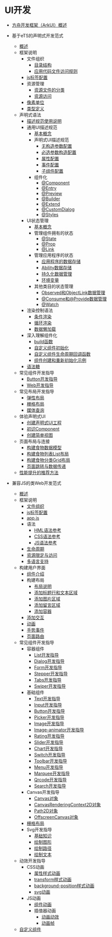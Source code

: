 # UI开发

- [方舟开发框架（ArkUI）概述](arkui-overview.md)
- 基于eTS的声明式开发范式
    - [概述](ui-ts-overview.md)
    - 框架说明
        - 文件组织
            - [目录结构](ts-framework-directory.md)
            - [应用代码文件访问规则](ts-framework-file-access-rules.md)
        - [js标签配置](ts-framework-js-tag.md)
        - 资源管理
            - [资源文件的分类](ui-ts-basic-resource-file-categories.md)
            - [资源访问](ts-resource-access.md)
        - [像素单位](ts-pixel-units.md)
        - [类型定义](ts-types.md)
    - 声明式语法
        - [描述规范使用说明](ts-syntax-intro.md)
        - 通用UI描述规范
            - [基本概念](ts-general-ui-concepts.md)
            - 声明式UI描述规范
                - [无构造参数配置](ts-parameterless-configuration.md)
                - [必选参数构造配置](ts-configuration-with-mandatory-parameters.md)
                - [属性配置](ts-attribution-configuration.md)
                - [事件配置](ts-event-configuration.md)
                - [子组件配置](ts-child-component-configuration.md)
            - 组件化
                - [@Component](ts-component-based-component.md)
                - [@Entry](ts-component-based-entry.md)
                - [@Preview](ts-component-based-preview.md)
                - [@Builder](ts-component-based-builder.md)
                - [@Extend](ts-component-based-extend.md)
                - [@CustomDialog](ts-component-based-customdialog.md)
                - [@Styles](ts-component-based-styles.md)
        - UI状态管理
            - [基本概念](ts-ui-state-mgmt-concepts.md)
            - 管理组件拥有的状态
                - [@State](ts-component-states-state.md)
                - [@Prop](ts-component-states-prop.md)
                - [@Link](ts-component-states-link.md)
            - 管理应用程序的状态
                - [应用程序的数据存储](ts-application-states-appstorage.md)
                - [Ability数据存储](ui-ts-local-storage.md)
                - [持久化数据管理](ts-application-states-apis-persistentstorage.md)
                - [环境变量](ts-application-states-apis-environment.md)
            - 其他类目的状态管理
                - [Observed和ObjectLink数据管理](ts-other-states-observed-objectlink.md)
                - [@Consume和@Provide数据管理](ts-other-states-consume-provide.md)
                - [@Watch](ts-other-states-watch.md)
        - 渲染控制语法
            - [条件渲染](ts-rending-control-syntax-if-else.md)
            - [循环渲染](ts-rending-control-syntax-foreach.md)
            - [数据懒加载](ts-rending-control-syntax-lazyforeach.md)
        - 深入理解组件化
            - [build函数](ts-function-build.md)
            - [自定义组件初始化](ts-custom-component-initialization.md)
            - [自定义组件生命周期回调函数](ts-custom-component-lifecycle-callbacks.md)
            - [组件创建和重新初始化示例](ts-component-creation-re-initialization.md)
        - [语法糖](ts-syntactic-sugar.md)
    - 常见组件开发指导
        - [Button开发指导](ui-ts-basic-components-button.md)
        - [Web开发指导](ui-ts-components-web.md)
    - 常见布局开发指导
        - [弹性布局](ui-ts-layout-flex.md)
        - [栅格布局](ui-ts-layout-grid-container.md)
        - [媒体查询](ui-ts-layout-mediaquery.md)
    - 体验声明式UI
        - [创建声明式UI工程](ui-ts-creating-project.md)
        - [初识Component](ui-ts-components.md)
        - [创建简单视图](ui-ts-creating-simple-page.md)
    - 页面布局与连接
        - [构建食物数据模型](ui-ts-building-data-model.md)
        - [构建食物列表List布局](ui-ts-building-category-list-layout.md)
        - [构建食物分类Grid布局](ui-ts-building-category-grid-layout.md)
        - [页面跳转与数据传递](ui-ts-page-redirection-data-transmission.md)
    - [性能提升的推荐方法](ts-performance-improvement-recommendation.md)

- 兼容JS的类Web开发范式
    - [概述](ui-js-overview.md)
    - 框架说明
        - [文件组织](js-framework-file.md)
        - [js标签配置](js-framework-js-tag.md)
        - [app.js](js-framework-js-file.md)
        - 语法
            - [HML语法参考](js-framework-syntax-hml.md)
            - [CSS语法参考](js-framework-syntax-css.md)
            - [JS语法参考](js-framework-syntax-js.md)
        - [生命周期](js-framework-lifecycle.md)
        - [资源限定与访问](js-framework-resource-restriction.md)
        - [多语言支持](js-framework-multiple-languages.md)
    - 构建用户界面
        - [组件介绍](ui-js-building-ui-component.md)
        - 构建布局
            - [布局说明](ui-js-building-ui-layout-intro.md)
            - [添加标题行和文本区域](ui-js-building-ui-layout-text.md)
            - [添加图片区域](ui-js-building-ui-layout-image.md)
            - [添加留言区域](ui-js-building-ui-layout-comment.md)
            - [添加容器](ui-js-building-ui-layout-external-container.md)
        - [添加交互](ui-js-building-ui-interactions.md)
        - [动画](ui-js-building-ui-animation.md)
        - [手势事件](ui-js-building-ui-event.md)
        - [页面路由](ui-js-building-ui-routes.md)
    - 常见组件开发指导
        - 容器组件
            - [List开发指导](ui-js-components-list.md)
            - [Dialog开发指导](ui-js-components-dialog.md)
            - [Form开发指导](ui-js-components-form.md)
            - [Stepper开发指导](ui-js-components-stepper.md)
            - [Tabs开发指导](ui-js-component-tabs.md)
            - [Swiper开发指导](ui-js-components-swiper.md)
        - 基础组件
            - [Text开发指导](ui-js-components-text.md)
            - [Input开发指导](ui-js-components-input.md)
            - [Button开发指导](ui-js-components-button.md)
            - [Picker开发指导](ui-js-components-picker.md)
            - [Image开发指导](ui-js-components-images.md)
            - [Image-animator开发指导](ui-js-components-image-animator.md)
            - [Rating开发指导](ui-js-components-rating.md)
            - [Slider开发指导](ui-js-components-slider.md)
            - [Chart开发指导](ui-js-components-chart.md)
            - [Switch开发指导](ui-js-components-switch.md)
            - [Toolbar开发指导](ui-js-components-toolbar.md)
            - [Menu开发指导](ui-js-components-menu.md)
            - [Marquee开发指导](ui-js-components-marquee.md)
            - [Qrcode开发指导](ui-js-components-qrcode.md)
            - [Search开发指导](ui-js-components-search.md)
        - Canvas开发指导
            - [Canvas对象](ui-js-components-canvas.md)
            - [CanvasRenderingContext2D对象](ui-js-components-canvasrenderingcontext2d.md)
            - [Path2D对象](ui-js-components-path2d.md)
            - [OffscreenCanvas对象](ui-js-components-offscreencanvas.md)
        - [栅格布局](ui-js-components-grid.md)
        - Svg开发指导
            - [基础知识](ui-js-components-svg-overview.md)
            - [绘制图形](ui-js-components-svg-graphics.md)
            - [绘制路径](ui-js-components-svg-path.md)
            - [绘制文本](ui-js-components-svg-text.md)
    - 动效开发指导
        - CSS动画
            - [属性样式动画](ui-js-animate-attribute-style.md)
            - [transform样式动画](ui-js-animate-transform.md)
            - [background-position样式动画](ui-js-animate-background-position-style.md)
            - [svg动画](ui-js-animate-svg.md)
        - JS动画
            - [组件动画](ui-js-animate-component.md)
            - 插值器动画
                - [动画动效](ui-js-animate-dynamic-effects.md)
                - [动画帧](ui-js-animate-frame.md)
    - [自定义组件](ui-js-custom-components.md)
